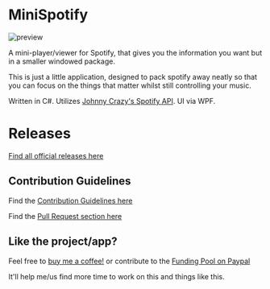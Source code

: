 # MiniSpotify

![preview](https://user-images.githubusercontent.com/23127446/113833754-f1e7ae80-9781-11eb-8c9d-6534837222df.png)

A mini-player/viewer for Spotify, that gives you the information you want but in a smaller windowed package.

This is just a little application, designed to pack spotify away neatly so that you can focus on the things that matter whilst still controlling your music. 

Written in C#.
Utilizes [Johnny Crazy's Spotify API](https://github.com/JohnnyCrazy/SpotifyAPI-NET).
UI via WPF.

# Releases

[Find all official releases here](https://github.com/KieranBond/MiniSpotify/releases)

## Contribution Guidelines

Find the [Contribution Guidelines here](CONTRIBUTING.md)

Find the [Pull Request section here](CONTRIBUTING.md#pull-request-process)

## Like the project/app? 

Feel free to [buy me a coffee!](https://www.buymeacoffee.com/KieranB) or contribute to the [Funding Pool on Paypal](https://paypal.me/pools/c/8lndfh7YyZ)

It'll help me/us find more time to work on this and things like this.
